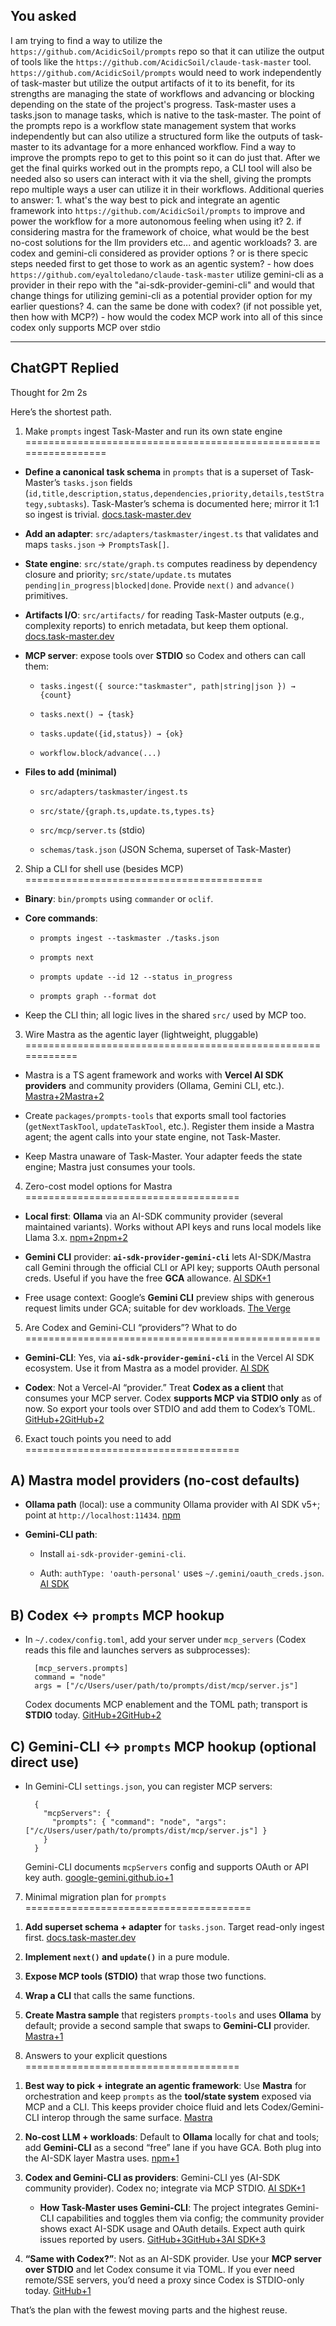 ## You asked

I am trying to find a way to utilize the `https://github.com/AcidicSoil/prompts` repo so that it can utilize the output of tools like the `https://github.com/AcidicSoil/claude-task-master` tool. `https://github.com/AcidicSoil/prompts` would need to work independently of task-master but utilize the output artifacts of it to its benefit, for its strengths are managing the state of workflows and advancing or blocking depending on the state of the project's progress. Task-master uses a tasks.json to manage tasks, which is native to the task-master. The point of the prompts repo is a workflow state management system that works independently but can also utilize a structured form like the outputs of task-master to its advantage for a more enhanced workflow. Find a way to improve the prompts repo to get to this point so it can do just that. After we get the final quirks worked out in the prompts repo, a CLI tool will also be needed also so users can interact with it via the shell, giving the prompts repo multiple ways a user can utilize it in their workflows. Additional queries to answer: 1. what's the way best to pick and integrate an agentic framework into `https://github.com/AcidicSoil/prompts` to improve and power the workflow for a more autonomous feeling when using it? 2. if considering mastra for the framework of choice, what would be the best no-cost solutions for the llm providers etc... and agentic workloads? 3. are codex and gemini-cli considered as provider options ? or is there specic steps needed first to get those to work as an agentic system? - how does `https://github.com/eyaltoledano/claude-task-master` utilize gemini-cli as a provider in their repo with the "ai-sdk-provider-gemini-cli" and would that change things for utilizing gemini-cli as a potential provider option for my earlier questions? 4. can the same be done with codex? (if not possible yet, then how with MCP?) - how would the codex MCP work into all of this since codex only supports MCP over stdio

---

## ChatGPT Replied

Thought for 2m 2s

Here’s the shortest path.

1) Make `prompts` ingest Task-Master and run its own state engine
=================================================================

- **Define a canonical task schema** in `prompts` that is a superset of Task-Master’s `tasks.json` fields (`id,title,description,status,dependencies,priority,details,testStrategy,subtasks`). Task-Master’s schema is documented here; mirror it 1:1 so ingest is trivial. [docs.task-master.dev](https://docs.task-master.dev/capabilities/task-structure)

- **Add an adapter**: `src/adapters/taskmaster/ingest.ts` that validates and maps `tasks.json` → `PromptsTask[]`.

- **State engine**: `src/state/graph.ts` computes readiness by dependency closure and priority; `src/state/update.ts` mutates `pending|in_progress|blocked|done`. Provide `next()` and `advance()` primitives.

- **Artifacts I/O**: `src/artifacts/` for reading Task-Master outputs (e.g., complexity reports) to enrich metadata, but keep them optional. [docs.task-master.dev](https://docs.task-master.dev/capabilities/task-structure)

- **MCP server**: expose tools over **STDIO** so Codex and others can call them:

  - `tasks.ingest({ source:"taskmaster", path|string|json }) → {count}`

  - `tasks.next() → {task}`

  - `tasks.update({id,status}) → {ok}`

  - `workflow.block/advance(...)`

- **Files to add (minimal)**

  - `src/adapters/taskmaster/ingest.ts`

  - `src/state/{graph.ts,update.ts,types.ts}`

  - `src/mcp/server.ts` (stdio)

  - `schemas/task.json` (JSON Schema, superset of Task-Master)


2) Ship a CLI for shell use (besides MCP)
=========================================

- **Binary**: `bin/prompts` using `commander` or `oclif`.

- **Core commands**:

  - `prompts ingest --taskmaster ./tasks.json`

  - `prompts next`

  - `prompts update --id 12 --status in_progress`

  - `prompts graph --format dot`

- Keep the CLI thin; all logic lives in the shared `src/` used by MCP too.


3) Wire Mastra as the agentic layer (lightweight, pluggable)
============================================================

- Mastra is a TS agent framework and works with **Vercel AI SDK providers** and community providers (Ollama, Gemini CLI, etc.). [Mastra+2Mastra+2](https://mastra.ai/docs?utm_source=chatgpt.com)

- Create `packages/prompts-tools` that exports small tool factories (`getNextTaskTool`, `updateTaskTool`, etc.). Register them inside a Mastra agent; the agent calls into your state engine, not Task-Master.

- Keep Mastra unaware of Task-Master. Your adapter feeds the state engine; Mastra just consumes your tools.


4) Zero-cost model options for Mastra
=====================================

- **Local first**: **Ollama** via an AI-SDK community provider (several maintained variants). Works without API keys and runs local models like Llama 3.x. [npm+2npm+2](https://www.npmjs.com/package/ollama-ai-provider?activeTab=readme&utm_source=chatgpt.com)

- **Gemini CLI** provider: **`ai-sdk-provider-gemini-cli`** lets AI-SDK/Mastra call Gemini through the official CLI or API key; supports OAuth personal creds. Useful if you have the free **GCA** allowance. [AI SDK+1](https://ai-sdk.dev/providers/community-providers/gemini-cli?utm_source=chatgpt.com)

- Free usage context: Google’s **Gemini CLI** preview ships with generous request limits under GCA; suitable for dev workloads. [The Verge](https://www.theverge.com/news/692517/google-gemini-cli-ai-agent-dev-terminal?utm_source=chatgpt.com)


5) Are Codex and Gemini-CLI “providers”? What to do
===================================================

- **Gemini-CLI**: Yes, via **`ai-sdk-provider-gemini-cli`** in the Vercel AI SDK ecosystem. Use it from Mastra as a model provider. [AI SDK](https://ai-sdk.dev/providers/community-providers/gemini-cli?utm_source=chatgpt.com)

- **Codex**: Not a Vercel-AI “provider.” Treat **Codex as a client** that consumes your MCP server. Codex **supports MCP via STDIO only** as of now. So export your tools over STDIO and add them to Codex’s TOML. [GitHub+2GitHub+2](https://github.com/openai/codex)


6) Exact touch points you need to add
=====================================

A) Mastra model providers (no-cost defaults)
--------------------------------------------

- **Ollama path** (local): use a community Ollama provider with AI SDK v5+; point at `http://localhost:11434`. [npm](https://www.npmjs.com/package/ai-sdk-ollama?utm_source=chatgpt.com)

- **Gemini-CLI path**:

  - Install `ai-sdk-provider-gemini-cli`.

  - Auth: `authType: 'oauth-personal'` uses `~/.gemini/oauth_creds.json`. [AI SDK](https://ai-sdk.dev/providers/community-providers/gemini-cli?utm_source=chatgpt.com)


B) Codex ↔ `prompts` MCP hookup
-------------------------------

- In `~/.codex/config.toml`, add your server under `mcp_servers` (Codex reads this file and launches servers as subprocesses):

        [mcp_servers.prompts]
        command = "node"
        args = ["/c/Users/user/path/to/prompts/dist/mcp/server.js"]


    Codex documents MCP enablement and the TOML path; transport is **STDIO** today. [GitHub+2GitHub+2](https://github.com/openai/codex)


C) Gemini-CLI ↔ `prompts` MCP hookup (optional direct use)
----------------------------------------------------------

- In Gemini-CLI `settings.json`, you can register MCP servers:

        {
          "mcpServers": {
            "prompts": { "command": "node", "args": ["/c/Users/user/path/to/prompts/dist/mcp/server.js"] }
          }
        }


    Gemini-CLI documents `mcpServers` config and supports OAuth or API key auth. [google-gemini.github.io+1](https://google-gemini.github.io/gemini-cli/docs/tools/mcp-server.html?utm_source=chatgpt.com)


7) Minimal migration plan for `prompts`
=======================================

1. **Add superset schema + adapter** for `tasks.json`. Target read-only ingest first. [docs.task-master.dev](https://docs.task-master.dev/capabilities/task-structure)

2. **Implement `next()` and `update()`** in a pure module.

3. **Expose MCP tools (STDIO)** that wrap those two functions.

4. **Wrap a CLI** that calls the same functions.

5. **Create Mastra sample** that registers `prompts-tools` and uses **Ollama** by default; provide a second sample that swaps to **Gemini-CLI** provider. [Mastra+1](https://mastra.ai/docs/getting-started/model-providers?utm_source=chatgpt.com)


8) Answers to your explicit questions
=====================================

1. **Best way to pick + integrate an agentic framework**: Use **Mastra** for orchestration and keep `prompts` as the **tool/state system** exposed via MCP and a CLI. This keeps provider choice fluid and lets Codex/Gemini-CLI interop through the same surface. [Mastra](https://mastra.ai/docs?utm_source=chatgpt.com)

2. **No-cost LLM + workloads**: Default to **Ollama** locally for chat and tools; add **Gemini-CLI** as a second “free” lane if you have GCA. Both plug into the AI-SDK layer Mastra uses. [npm+1](https://www.npmjs.com/package/ai-sdk-ollama?utm_source=chatgpt.com)

3. **Codex and Gemini-CLI as providers**: Gemini-CLI yes (AI-SDK community provider). Codex no; integrate via MCP STDIO. [AI SDK+1](https://ai-sdk.dev/providers/community-providers/gemini-cli?utm_source=chatgpt.com)

    - **How Task-Master uses Gemini-CLI**: The project integrates Gemini-CLI capabilities and toggles them via config; the community provider shows exact AI-SDK usage and OAuth details. Expect auth quirk issues reported by users. [GitHub+3GitHub+3AI SDK+3](https://github.com/eyaltoledano/claude-task-master/releases?utm_source=chatgpt.com)

4. **“Same with Codex?”**: Not as an AI-SDK provider. Use your **MCP server over STDIO** and let Codex consume it via TOML. If you ever need remote/SSE servers, you’d need a proxy since Codex is STDIO-only today. [GitHub+1](https://github.com/openai/codex/issues/2129?utm_source=chatgpt.com)


That’s the plan with the fewest moving parts and the highest reuse.
